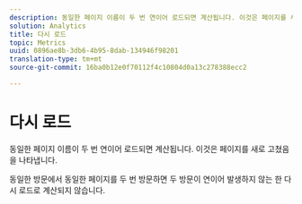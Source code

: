 ```yaml
---
description: 동일한 페이지 이름이 두 번 연이어 로드되면 계산됩니다. 이것은 페이지를 새로 고쳤음을 나타냅니다.
solution: Analytics
title: 다시 로드
topic: Metrics
uuid: 0896ae8b-3db6-4b95-8dab-134946f98201
translation-type: tm+mt
source-git-commit: 16ba0b12e0f70112f4c10804d0a13c278388ecc2

---
```



# 다시 로드

동일한 페이지 이름이 두 번 연이어 로드되면 계산됩니다. 이것은 페이지를 새로 고쳤음을 나타냅니다.

동일한 방문에서 동일한 페이지를 두 번 방문하면 두 방문이 연이어 발생하지 않는 한 다시 로드로 계산되지 않습니다.
